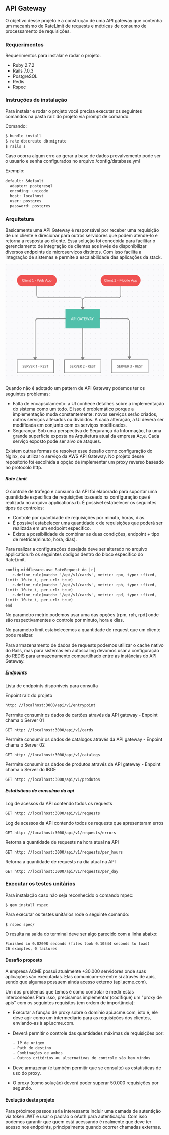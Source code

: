 ## API Gateway

O objetivo desse projeto é a construção de uma API gateway que contenha um mecanismo de RateLimit de requests e métricas de consumo de processamento de requisições.

### Requerimentos
Requerimentos para instalar e rodar o projeto. 

- Ruby 2.7.2
- Rails 7.0.3
- PostgreSQL
- Redis
- Rspec

### Instruções de instalação
Para instalar e rodar o projeto você precisa executar os seguintes comandos na pasta raiz do projeto via prompt de comando:

Comando:
```
$ bundle install
$ rake db:create db:migrate
$ rails s
```

Caso ocorra algum erro ao gerar a base de dados provalvemento pode ser o usuario e senha configurados no arquivo /config/database.yml

Exemplo:
```
default: &default
  adapter: postgresql
  encoding: unicode
  host: localhost
  user: postgres
  password: postgres
```

### Arquitetura 
Basicamente uma API Gateway é responsável por receber uma requisição de um cliente e direcionar para outros servidores que podem atende-lo e retorna a resposta ao cliente. Essa solução foi concebida para facilitar o gerenciamento de integração de clientes aos invés de disponibilizar diversos endpoints de microserviços distintos. Com isso facilita a integração de sistemas e permite a escalabilidade das aplicações da stack. 

![Api Gateway](/public/apigateway.png)

Quando não é adotado um pattern de API Gateway podemos ter os seguintes problemas:

- Falta de encapsulamento: 
a UI conhece detalhes sobre a implementação do sistema como um todo. E isso é problemático porque a implementação muda constantemente: novos serviços serão criados, outros serviços alterados ou divididos. A cada alteração, a UI deverá ser modificada em conjunto com os serviços modificados.
- Segurança: 
Sob uma perspectiva de Segurança da Informação, há uma grande superfície exposta na Arquitetura atual da empresa Ac,e. Cada serviço exposto pode ser alvo de ataques.

Existem outras formas de resolver esse desafio como configuração do Nginx, ou utilizar o serviço da AWS API Gateway. No projeto desse repositório foi escolhida a opção de implementar um proxy reverso baseado no protocolo http.

##### Rate Limit

O controle de trafego e consumo da API foi elaborado para suportar uma quantidade especifica de requisições baseado na configuração que é realizada no arquivo applications.rb. É possível estabelecer os seguintes tipos de controles: 

- Controle por quantidade de requisições por minuto, horas, dias. 
- É possivel estabelecer uma quantidade x de requisições que poderá ser realizada em um endpoint especifico. 
- Existe a possibilidade de combinar as duas condições, endpoint + tipo de metrica(minuto, hora, dias).

Para realizar a configurações desejada deve ser alterado no arquivo application.rb os seguintes codigos dentro do bloco especifico do RateLimit. 

```
config.middleware.use RateRequest do |r|
   r.define_rule(match: '/api/v1/cards', metric: rpm, type: :fixed, limit: 10.to_i, per_url: true)
   r.define_rule(match: '/api/v1/cards', metric: rph, type: :fixed, limit: 10.to_i, per_url: true)
   r.define_rule(match: '/api/v1/cards', metric: rpd, type: :fixed, limit: 10.to_i, per_url: true)
end
```
No parametro metric podemos usar uma das opções [rpm, rph, rpd] onde são respectivamentes o controle por minuto, hora e dias.

No parametro limit estabelecemos a quantidade de request que um cliente pode realizar. 

Para armazenamento de dados de requests podemos utilizar o cache nativo do Rails, mas para sistemas em autoscaling devomos usar a configuração do REDIS para armazenamento compartilhado entre as instâncias do API Gateway.


##### Endpoints
Lista de endpoints disponíveis para consulta


Enpoint raiz do projeto
```
http: //localhost:3000/api/v1/entrypoint
```

Perrmite consumir os dados de cartões através da API gateway - Enpoint chama o Server 01
```
GET http: //localhost:3000/api/v1/cards
```
Perrmite consumir os dados de catalogos através da API gateway - Enpoint chama o Server 02

```
GET http: //localhost:3000/api/v1/catalogs
```

Perrmite consumir os dados de produtos através da API gateway - Enpoint chama o Server do IBGE

```
GET http: //localhost:3000/api/v1/produtos
```

##### Estatisticas de consulmo da api
Log de acessos da API contendo todos os requests
```
GET http: //localhost:3000/api/v1/requests
```

Log de acessos da API contendo todos os requests que apresentaram erros
```
GET http: //localhost:3000/api/v1/requests/errors
```

Retorna a quantidade de requests na hora atual na API
```
GET http: //localhost:3000/api/v1/requests/per_hours
```

Retorna a quantidade de requests na dia atual na API
```
GET http: //localhost:3000/api/v1/requests/per_day
```


### Executar os testes unitários
Para instalação caso não seja reconhecido o comando rspec:
```
$ gem install rspec
```
Para executar os testes unitários rode o seguinte comando:
```
$ rspec spec/
```
O resulta na saida do terminal deve ser algo parecido com a linha abaixo:
```
Finished in 0.02098 seconds (files took 0.10544 seconds to load)
26 examples, 0 failures
```

#### Desafio proposto
A empresa ACME possui atualmente +30.000 servidores onde suas aplicações são
executadas. Elas comunicam-se entre si através de apis, sendo que algumas possuem
ainda acesso externo (api.acme.com). 

Um dos problemas que temos é como controlar e medir estas interconexões
Para isso, precisamos implementar (codifique) um "proxy de apis" com os seguintes
requisitos (em ordem de importância):
- Executar a função de proxy sobre o domínio api.acme.com, isto é, ele
deve agir como um intermediário para as requisições dos clientes, enviando-as à
api.acme.com.
- Deverá permitir o controle das quantidades máximas de requisições por:
   ```
   - IP de origem
   - Path de destino
   - Combinações de ambos
   - Outros critérios ou alternativas de controle são bem vindos
   ```
- Deve armazenar (e também permitir que se consulte) as estatísticas de uso do
proxy.

- O proxy (como solução) deverá poder superar 50.000 requisições por segundo.

#### Evolução deste projeto 

Para próximos passos seria interessante incluir uma camada de autentição via token JWT e usar o padrão o oAuth para autenticação. Com isso podemos garantir que quem está acessando é realmente que deve ter acesso nos endpoints, principalmente quando ocorrer chamadas externas. 



